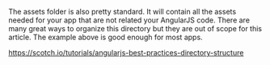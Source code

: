 The assets folder is also pretty standard. It will contain all the assets needed for your app that are not related your AngularJS code. There are many great ways to organize this directory but they are out of scope for this article. The example above is good enough for most apps.

https://scotch.io/tutorials/angularjs-best-practices-directory-structure
